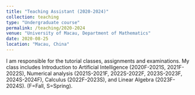 ```yaml
---
title: "Teaching Assistant (2020-2024)"
collection: teaching
type: "Undergraduate course"
permalink: /teaching/2020-2024
venue: "University of Macau, Department of Mathematics"
date: 2020-08-25
location: "Macau, China"
---
```


I am responsible for the tutorial classes, assignments and examinations. My class includes Introduction to Artificial Intelligence (2020F-2021S, 2021F-2022S), Numerical analysis (2021S-2021F, 2022S-2022F, 2023S-2023F, 2024S-2024F), Calculus (2022F-2023S), and Linear Algebra (2023F-2024S). (F=Fall, S=Spring).
